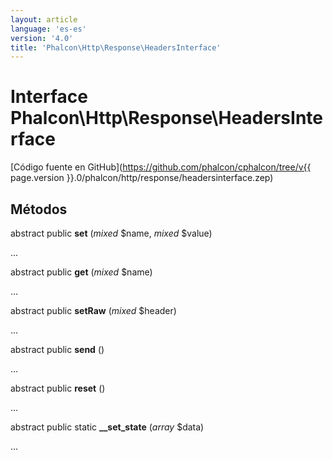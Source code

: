 ```yaml
---
layout: article
language: 'es-es'
version: '4.0'
title: 'Phalcon\Http\Response\HeadersInterface'
---
```

# Interface **Phalcon\Http\Response\HeadersInterface**

[Código fuente en GitHub](https://github.com/phalcon/cphalcon/tree/v{{ page.version }}.0/phalcon/http/response/headersinterface.zep)

## Métodos

abstract public **set** (*mixed* $name, *mixed* $value)

...

abstract public **get** (*mixed* $name)

...

abstract public **setRaw** (*mixed* $header)

...

abstract public **send** ()

...

abstract public **reset** ()

...

abstract public static **__set_state** (*array* $data)

...